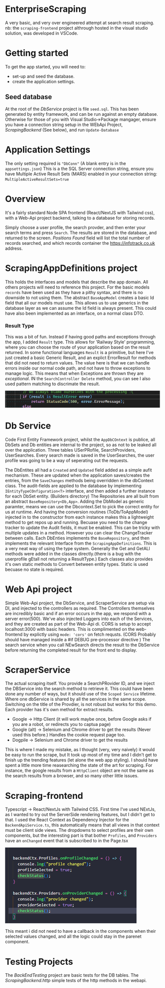 # EnterpriseScraping

A very basic, and very over engineered attempt at search result scraping.
nb: the `scraping-frontend` project althrough hosted in the visual studio solution, was developed in VSCode.

# Getting started
To get the app started, you will need to:
* set-up and seed the database.
* create the application settings.

## Seed database
At the root of the _DbService_ project is file `seed.sql`. This has been generated by entity framework, and can be run against an empty database.
Otherwise for those of you with Visual Studio->Package mangager, ensure you have a connection string setup in the WEbApi Project, _ScrapingBackend_ (See below), and run `Update-Database`

# Application Settings
The only setting required is `"DbConn"` (A blank entry is in the `appsettings.json`)
This is a the SQL Server connection string, ensure you have Multiple Active Result Sets (MARS) enabled in your connection string:
`MultipleActiveResultSets=true `

# Overview

It's a fairly standard Node SPA frontend (React/NextJS with Tailwind css), with a Web-Api project backend, talking to a database for storing records.

Simply choose a user profile, the search provder, and then enter your search terms and press `Search`.
The results are stored in the database, and returned to the screen. _Positions Found_ field will list the total number of records searched, and which records container the https://infotrack.co.uk address.

# ScrapingAppDefinitions project
This holds the interfaces and models that describe the app domain.
All others projects will need to reference this project.
For the basic models `records` have been used as they have a pithy syntax, and there is no downside to not using them.
The abstract `BaseAppModel` creates a basic Id field that all our models must use.  This allows us to use generics in the database layer as we can assume the Id field is always present. This could have also been implemented as an interface, on  a normal class DTO.

### Result Type
This was a bit of fun. Instead if having good paths and exceptions through the app, I added `Result` type. This allows for 'Railway Style' programming, where you can choose the route of your application based on the result returned.
In some functional languages `Result` is a primitive, but here I've just created a basic Generic Result, and an explict ErrorResult for methods that did not need to return values.
The value here is that we can handle errors inside our normal code path, and not have to throw exceptions to manage logic. This means that when Exceptions are thrown they are *exceptional*. 
IN the `SearchController Delete` method, you can see I also used pattern matching to discrimate the result.

![alt text](image.png)

# Db Service
Code First Entity Framework project, whilst the `AppDbCOntext` is publice, all DbSets and Db entities are internal to the project, so as not to be leaked all over the application.
Three tables USerPRofile, SearchProviders, UserSearches.
Every search made is saved in the UserSearches, the user profile was going to be a way of seperating out the requests.

The DbEntites all had a `Created` and `Updated` field added as a simple aufit mechanism. These are updated when the application saves/creates the entries, from the `SaveChanges` methods being overridden in the dbContext class.
The audit-fields are applied to the database by implementing `IEntityTypeCOnfiguration<T>` interface, and then added a further instance for each DbSet entity. (Builders directory)
The Repositories are all built from an abstract `BaseRepository<Db,App>`. Adding the DbModel as generic paramter, means we can use the Dbcontext.Set<DbModel> to pick the correct entity for us at runtime.
And having the conversion routines (ToDb/ToAppModel) injected in to the constructor from each instance makes this a lightweight method to get repos up and running.
Becuase you need to the change tracker to update the Audit fields, it must be enabled. This can be tricky with multiple updates in a method. However you can clear the ChangeTracker between calls.
Each DbEnties implements the `BaseRepository`, and then implements the relevant Interface from the `ScrapingAppDefinitions`. This is a very neat way of using the type system. Generally the Get and GetALl methods were added in the classes directly.(there is a bug with the userprofile gEtall not returning a ResultType.)
Each classes also provides it's own static methods to Convert between entity types. Static is used becuase no state is required.

# Web Api project
Simple Web-Api project, the DbService, and ScraperService are setup via DI, and injected to the controllers as required.
The Controllers themselves are incredibly basic and if an error occurs in the app, we respond with a server error(500).
We've also injected Loggers into each of the Services, and they are created as part of the Web-Api di.
CORS is setup to accept localhost:3000 with basic headers. This is complimented on the web-frontend by explictly using `mode: 'cors'` on fetch requsts.
(CORS Probably should have managed inside a #if DEBUG pre-processor directive )
The search service when you call NEwSearch directs the result to the DbService before returning the completed result for the front end to display.

# ScraperService
The actual scraping itself.
You provide a SearchPRovider ID, and we inject the DBService into the search method to retrieve it. This could have been done any number of ways, but it should use of the `Scoped Service` lifetime. Where one dbService is shared by all the services in the same scope.
Switching on the title of the Provdier, is not robust but works for this demo.
Each provider has it's own method for extract results.
* Google -> Http Client (it will work maybe once, before Google asks if you are a robot, or redirects you to captua page)
* Google (alt) -> Selenium and Chrome driver to get the results (Never used this before.) Handles the cookie request page too.
* Dogpile -> Selenium and Chrome driver to get the results

This is where I made my mistake, as I thought (very, very naively) it would be easy to run the scrape, but It took up most of my time and I didn't get to finish up the trending features (let alone the web app styling). I should have spent a little more time reasearching the state of the art for scraping. For instance, the google results from a `HttpClient` object are not the same as the search results from a browser, and so many other little issues. 

# Scraping-frontend
Typescript -> React/NextJs with Tailwind CSS.
First time I've used NExtJs, as I wanted to try out the ServerSide rendering features, but I didn't get to that.
I used the React Context as Dependency Injector for the `BackendApiService.ts`, this automatically means that all views in that context must be client side views.
The dropdowns to select profiles are their own components, but the interesting part is that bother `Profiles`, and `Providers` have an `onChanged` event that is subscribed to in the Page.tsx

![alt text](image-2.png)

This meant i did not need to have a callback in the components when their selected values changed, and all the logic could stay in the parenet component.


# Testing Projects
The *BackEndTesting* project are basic tests for the DB tables.
The *ScrapingBackend.http* simple tests of the http methods in the webapi.
